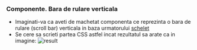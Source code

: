 ### Componente. Bara de rulare verticala


* Imaginati-va ca aveti de machetat componenta ce reprezinta o bara de rulare (scroll bar) verticala in baza urmatorului [schelet](./index.html)
* Se cere sa scrieti partea CSS astfel incat rezultatul sa arate ca in imagine:
  ![result](./result.png) 